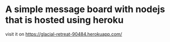 # A simple message board with nodejs that is hosted using heroku

visit it on https://glacial-retreat-90484.herokuapp.com/